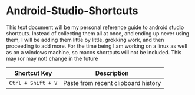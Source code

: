 # Android-Studio-Shortcuts

This text document will be my personal reference guide to android studio shortcuts. Instead of collecting them all at once, and ending up never using them, I will be adding them little by little, grokking work, and then proceeding to add more. For the time being I am working on a linux as well as on a windows machine, so macos shortcuts will not be included. This may (or may not) change in the future


| Shortcut Key           | Description                                   |
|------------------------|-----------------------------------------------|
| `Ctrl + Shift + V`| Paste from recent clipboard history|
